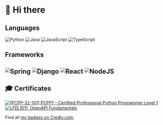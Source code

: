 # 👋 Hi there 

## Languages

![Python](https://img.shields.io/badge/python-3670A0?style=for-the-badge&logo=python&logoColor=ffdd54)
![Java](https://img.shields.io/badge/java-%23ED8B00.svg?style=for-the-badge&logo=openjdk&logoColor=white)
![JavaScript](https://img.shields.io/badge/javascript-%23323330.svg?style=for-the-badge&logo=javascript&logoColor=%23F7DF1E)
![TypeScript](https://img.shields.io/badge/typescript-%23007ACC.svg?style=for-the-badge&logo=typescript&logoColor=white)

## Frameworks
![Spring](https://img.shields.io/badge/spring-%236DB33F.svg?style=for-the-badge&logo=spring&logoColor=white)
![Django](https://img.shields.io/badge/django-%23092E20.svg?style=for-the-badge&logo=django&logoColor=white)
![React](https://img.shields.io/badge/react-%2320232a.svg?style=for-the-badge&logo=react&logoColor=%2361DAFB)
![NodeJS](https://img.shields.io/badge/node.js-6DA55F?style=for-the-badge&logo=node.js&logoColor=white)
---


## 🎓 Certificates

[![[PCPP-32-101] PCPP1 – Certified Professional Python Programmer Level 1](https://images.credly.com/size/110x110/images/37e26478-d80c-43e8-80eb-ec492f3a26c1/image.png)](http://www.credly.com/badges/18124b63-d012-448e-9e3c-8537c1fe1d19 "[PCPP-32-101] PCPP1 – Certified Professional Python Programmer Level 1")
[![LFEL1011: OpenAPI Fundamentals](https://images.credly.com/size/110x110/images/702cdbe4-2925-496b-a77f-96fdf90404a7/blob)](https://www.credly.com/badges/cfc3d4c3-d6e2-430c-b0df-cc18a8d05043 "[LFEL1011: OpenAPI Fundamentals]")

Find all [my badges on Credly.com](https://www.credly.com/users/kandelrabin/badges).
